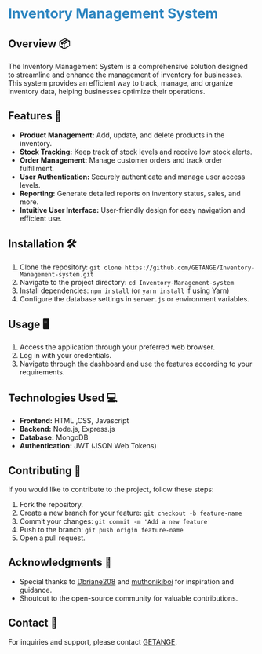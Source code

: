 <!-- This README is formatted in HTML for better display on GitHub -->

# <span style="color: #2E86C1;">Inventory Management System</span>

## Overview 📦

The Inventory Management System is a comprehensive solution designed to streamline and enhance the management of inventory for businesses. This system provides an efficient way to track, manage, and organize inventory data, helping businesses optimize their operations.

## Features 🚀

- **Product Management:** Add, update, and delete products in the inventory.
- **Stock Tracking:** Keep track of stock levels and receive low stock alerts.
- **Order Management:** Manage customer orders and track order fulfillment.
- **User Authentication:** Securely authenticate and manage user access levels.
- **Reporting:** Generate detailed reports on inventory status, sales, and more.
- **Intuitive User Interface:** User-friendly design for easy navigation and efficient use.

## Installation 🛠️

1. Clone the repository: `git clone https://github.com/GETANGE/Inventory-Management-system.git`
2. Navigate to the project directory: `cd Inventory-Management-system`
3. Install dependencies: `npm install` (or `yarn install` if using Yarn)
4. Configure the database settings in `server.js` or environment variables.

## Usage 🖥️

1. Access the application through your preferred web browser.
2. Log in with your credentials.
3. Navigate through the dashboard and use the features according to your requirements.

## Technologies Used 💻

- **Frontend:** HTML ,CSS, Javascript
- **Backend:** Node.js, Express.js
- **Database:** MongoDB
- **Authentication:** JWT (JSON Web Tokens)

## Contributing 🤝

If you would like to contribute to the project, follow these steps:

1. Fork the repository.
2. Create a new branch for your feature: `git checkout -b feature-name`
3. Commit your changes: `git commit -m 'Add a new feature'`
4. Push to the branch: `git push origin feature-name`
5. Open a pull request.

## Acknowledgments 🙏

- Special thanks to [Dbriane208](https://github.com/Dbriane208) and [muthonikiboi](https://github.com/muthonikiboi) for inspiration and guidance.
- Shoutout to the open-source community for valuable contributions.

## Contact 📧

For inquiries and support, please contact [GETANGE](emmanuelgetange48@gmail.com).
